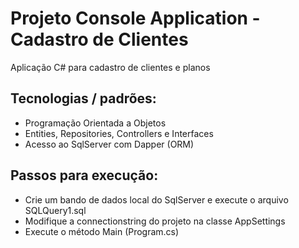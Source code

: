 # Projeto Console Application - Cadastro de Clientes
Aplicação C# para cadastro de clientes e planos

## Tecnologias / padrões:
* Programação Orientada a Objetos
* Entities, Repositories, Controllers e Interfaces
* Acesso ao SqlServer com Dapper (ORM)

## Passos para execução:
* Crie um bando de dados local do SqlServer e execute o arquivo SQLQuery1.sql
* Modifique a connectionstring do projeto na classe AppSettings
* Execute o método Main  (Program.cs)
